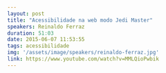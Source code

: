 ```yaml
---
layout: post
title: "Acessibilidade na web modo Jedi Master"
speakers: Reinaldo Ferraz
duration: 51:03
date: 2015-06-07 11:53:55
tags: acessibilidade
img: '/assets/image/speakers/reinaldo-ferraz.jpg'
link: https://www.youtube.com/watch?v=MMLQioPwbik
---
```

